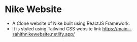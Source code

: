 # Nike Website
- A Clone website of Nike built using ReactJS Framework.
- It is styled using Tailwind CSS
website link
https://main--sahithnikewebsite.netlify.app/
